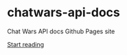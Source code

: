 # chatwars-api-docs

Chat Wars API docs Github Pages site

[Start reading](https://chatwars.github.io/chatwars-api-docs/)
